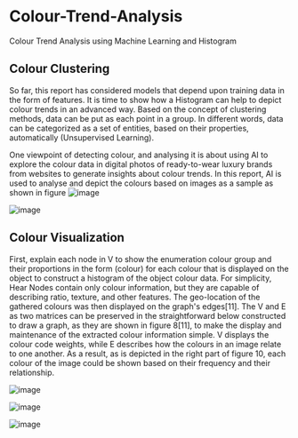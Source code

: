 # Colour-Trend-Analysis
Colour Trend Analysis using Machine Learning and Histogram

## Colour Clustering
So far, this report has considered models that depend upon training data in the form of features. It is time to show how a Histogram can help to depict colour trends in an advanced way. Based on the concept of clustering methods, data can be put as each point in a group. In different words, data can be categorized as a set of entities, based on their properties, automatically (Unsupervised Learning). 

One viewpoint of detecting colour, and analysing it is about using AI to explore the colour data in digital photos of ready-to-wear luxury brands from websites to generate insights about colour trends. In this report, AI is used to analyse and depict the colours based on images as a sample as shown in figure 
![image](https://user-images.githubusercontent.com/9671082/229554173-62782071-f506-43b9-8638-e83dd7653495.png)

![image](https://user-images.githubusercontent.com/9671082/229554353-ee7a28bf-8aba-40fe-8c08-0bad88e84c1e.png)

## 	Colour Visualization
First, explain each node in V to show the enumeration colour group and their proportions in the form (colour) for each colour that is displayed on the object to construct a histogram of the object colour data. For simplicity, Hear Nodes contain only colour information, but they are capable of describing ratio, texture, and other features. The geo-location of the gathered colours was then displayed on the graph's edges[11].
The V and E as two matrices can be preserved in the straightforward below constructed to draw a graph, as they are shown in figure 8[11], to make the display and maintenance of the extracted colour information simple. V displays the colour code weights, while E describes how the colours in an image relate to one another. As a result, as is depicted in the right part of figure 10, each colour of the image could be shown based on their frequency and their relationship.

![image](https://user-images.githubusercontent.com/9671082/229554473-0ad60549-39ea-42c9-aaf1-16555459ea34.png)

![image](https://user-images.githubusercontent.com/9671082/229554687-56d4e073-94c0-45b9-b147-aa69d17f06dc.png)


![image](https://user-images.githubusercontent.com/9671082/229554724-98e6ffa7-ba3b-4556-85c7-bbdf69c23ae6.png)


